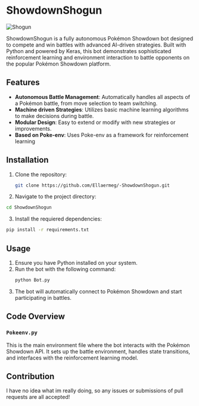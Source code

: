 # ShowdownShogun

![Shogun](https://github.com/user-attachments/assets/299665e5-1f75-4a3a-9cca-fa50175d0eb4)

ShowdownShogun is a fully autonomous Pokémon Showdown bot designed to compete and win battles with advanced AI-driven strategies. Built with Python and powered by Keras, this bot demonstrates sophisticated reinforcement learning and environment interaction to battle opponents on the popular Pokémon Showdown platform.

## Features

- **Autonomous Battle Management**: Automatically handles all aspects of a Pokémon battle, from move selection to team switching.
- **Machine driven Strategies**: Utilizes basic machine learning algorithms to make  decisions during battle.
- **Modular Design**: Easy to extend or modify with new strategies or improvements.
- **Based on Poke-env**: Uses Poke-env as a framework for reinforcement learning

## Installation

1. Clone the repository:
   ```bash
   git clone https://github.com/Ellaermeg/-ShowdownShogun.git

2. Navigate to the project directory:
  ```bash
  cd ShowdownShogun
  ```
3. Install the requiered dependencies:
  ```bash
  pip install -r requirements.txt
  ```

## Usage

1. Ensure you have Python installed on your system.
2. Run the bot with the following command:
   ```bash
   python Bot.py
3. The bot will automatically connect to Pokémon Showdown and start participating in battles.


## Code Overview

### `Pokeenv.py`

This is the main environment file where the bot interacts with the Pokémon Showdown API. It sets up the battle environment, handles state transitions, and interfaces with the reinforcement learning model.


## Contribution

I have no idea what im really doing, so any issues or submissions of pull requests are all accepted!

